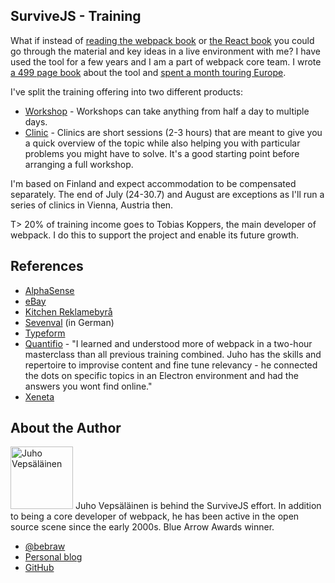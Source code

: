 ## SurviveJS - Training

What if instead of [reading the webpack book](/webpack/) or [the React book](/react/) you could go through the material and key ideas in a live environment with me? I have used the tool for a few years and I am a part of webpack core team. I wrote [a 499 page book](https://www.amazon.com/dp/9526868803) about the tool and [spent a month touring Europe](/blog/euro-tour-2017/).

I've split the training offering into two different products:

* [Workshop](/workshop/) - Workshops can take anything from half a day to multiple days.
* [Clinic](/clinic/) - Clinics are short sessions (2-3 hours) that are meant to give you a quick overview of the topic while also helping you with particular problems you might have to solve. It's a good starting point before arranging a full workshop.

I'm based on Finland and expect accommodation to be compensated separately. The end of July (24-30.7) and August are exceptions as I'll run a series of clinics in Vienna, Austria then.

T> 20% of training income goes to Tobias Koppers, the main developer of webpack. I do this to support the project and enable its future growth.

## References

* [AlphaSense](https://www.alpha-sense.com/)
* [eBay](https://www.ebay.de/)
* [Kitchen Reklamebyrå](http://www.kitchen.no/)
* [Sevenval](https://www.sevenval.com/blog/5093/webpack-master-ein-kurzer-ruckblick-auf-unseren-workshop-mit-bebraw/) (in German)
* [Typeform](https://www.typeform.com/)
* [Quantifio](http://www.quantifio.no/) - "I learned and understood more of webpack in a two-hour masterclass than all previous training combined. Juho has the skills and repertoire to improvise content and fine tune relevancy - he connected the dots on specific topics in an Electron environment and had the answers you wont find online."
* [Xeneta](https://www.xeneta.com/)

## About the Author

<p>
<img src='https://www.gravatar.com/avatar/b26ec3c2769168c2cbc64cc3df9cdd9c?s=200' alt='Juho Vepsäläinen' class='author-photo' width='100' height='100' />
Juho Vepsäläinen is behind the SurviveJS effort. In addition to being a core developer of webpack, he has been active in the open source scene since the early 2000s. Blue Arrow Awards winner.
</p>

* [@bebraw](https://twitter.com/bebraw)
* [Personal blog](http://nixtu.info)
* [GitHub](https://github.com/bebraw)
